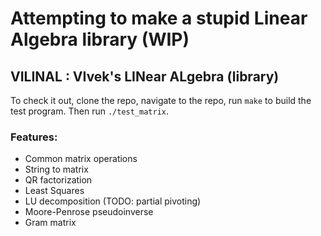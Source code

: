 # Attempting to make a stupid Linear Algebra library (WIP)
## VILINAL : VIvek's LINear ALgebra (library)

To check it out, clone the repo, navigate to the repo, run `make` to build the test program. Then run `./test_matrix`.

### Features:

* Common matrix operations
* String to matrix
* QR factorization
* Least Squares
* LU decomposition (TODO: partial pivoting)
* Moore-Penrose pseudoinverse
* Gram matrix
